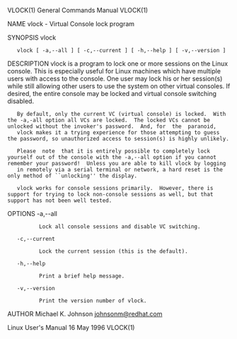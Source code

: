 VLOCK(1)                                                                                   General Commands Manual                                                                                   VLOCK(1)



NAME
       vlock - Virtual Console lock program

SYNOPSIS
       vlock

       vlock [ -a,--all ] [ -c,--current ] [ -h,--help ] [ -v,--version ]

DESCRIPTION
       vlock  is  a  program to lock one or more sessions on the Linux console.  This is especially useful for Linux machines which have multiple users with access to the console.  One user may lock his or
       her session(s) while still allowing other users to use the system on other virtual consoles.  If desired, the entire console may be locked and virtual console switching disabled.

       By default, only the current VC (virtual console) is locked.  With the -a,-all option all VCs are locked.  The locked VCs cannot be unlocked without the invoker's password.  And, for  the  paranoid,
       vlock makes it a trying experience for those attempting to guess the password, so unauthorized access to session(s) is highly unlikely.

       Please  note  that it is entirely possible to completely lock yourself out of the console with the -a,--all option if you cannot remember your password!  Unless you are able to kill vlock by logging
       in remotely via a serial terminal or network, a hard reset is the only method of ``unlocking'' the display.

       vlock works for console sessions primarily.  However, there is support for trying to lock non-console sessions as well, but that support has not been well tested.

OPTIONS
       -a,--all

              Lock all console sessions and disable VC switching.

       -c,--current

              Lock the current session (this is the default).

       -h,--help

              Print a brief help message.

       -v,--version

              Print the version number of vlock.

AUTHOR
       Michael K. Johnson <johnsonm@redhat.com>



Linux User's Manual                                                                              16 May 1996                                                                                         VLOCK(1)
